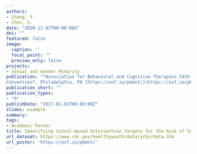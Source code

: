 ```yaml
---
authors:
- Chang, Y.
- Chen, S.
date: "2020-11-07T00:00:00Z"
doi: ""
featured: false
image:
  caption: ''
  focal_point: ""
  preview_only: false
projects:
- Sexual and Gender Minority
publication: "*Association for Behavioral and Cognitive Therapies 54th Annual
Convention*, Philadelphia, PA [https://osf.io/pbmnt/](https://osf.io/pbmnt/)"
publication_short: ""
publication_types:
- "9"
publishDate: "2017-01-01T00:00:00Z"
slides: example
summary:
tags:
- Academic Poster
title: Identifying School-Based Intervention Targets for the Risk of Suicide Attempt Amongst Gender Questioning Youth
url_dataset: https://www.cdc.gov/healthyyouth/data/yrbs/data.htm
url_poster: 'https://osf.io/pbmnt/'
---
```



